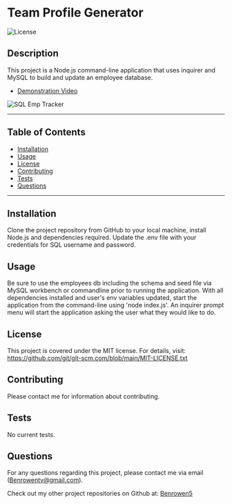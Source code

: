 # Team Profile Generator
  ![License](https://img.shields.io/badge/license-MIT-blue)
  
  ## Description
  This project is a Node.js command-line application that uses inquirer and MySQL to build and update an employee database. 

  * [Demonstration Video](chrome-extension://mmeijimgabbpbgpdklnllpncmdofkcpn/app.html#/files/70b1d0f7-d9a3-4e97-y057-eebff93f3877)
  
  ![SQL Emp Tracker](https://user-images.githubusercontent.com/79202800/143164475-4979fba5-4866-421e-8c2d-a2c48c3e80cc.PNG)

  
  ***************************************************************
  ## Table of Contents
* [Installation](#installation)
* [Usage](#usage)
* [License](#license)
* [Contributing](#contributing)
* [Tests](#tests)
* [Questions](#questions)
***************************************************************
## Installation
Clone the project repository from GitHub to your local machine, install Node.js and dependencies required. Update the .env file with your credentials for SQL username and password. 
  
## Usage
  Be sure to use the employees db including the schema and seed file via MySQL workbench or commandline prior to running the application. With all dependencies installed and user's env variables updated, start the application from the command-line using 'node index.js'. An inquirer prompt menu will start the application asking the user what they would like to do.
  
## License
  This project is covered under the MIT license. 
      For details, visit: https://github.com/git/git-scm.com/blob/main/MIT-LICENSE.txt
  
## Contributing
  Please contact me for information about contributing.

## Tests
  No current tests.

## Questions
  For any questions regarding this project, please contact me via email (Benrowentv@gmail.com).

  Check out my other project repositories on Github at: [Benrowen5](https://www.github.com/Benrowen5)
